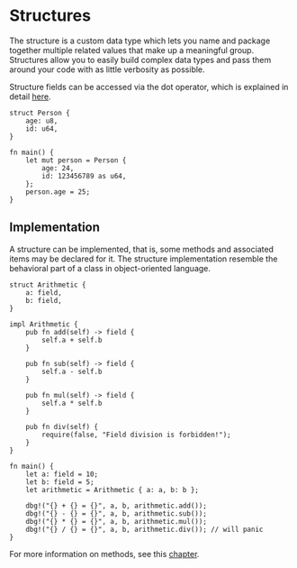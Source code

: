 # Structures

The structure is a custom data type which lets you name and package together
multiple related values that make up a meaningful group. Structures allow you
to easily build complex data types and pass them around your code with as little
verbosity as possible.

Structure fields can be accessed via the dot operator, which is explained in
detail [here](../../04-operators/06-access.md).

```rust,no_run,noplaypen
struct Person {
    age: u8,
    id: u64,
}

fn main() {
    let mut person = Person {
        age: 24,
        id: 123456789 as u64,
    };
    person.age = 25;
}
```

## Implementation

A structure can be implemented, that is, some methods and associated items
may be declared for it. The structure implementation resemble the behavioral
part of a class in object-oriented language.

```rust,no_run,noplaypen
struct Arithmetic {
    a: field,
    b: field,
}

impl Arithmetic {
    pub fn add(self) -> field {
        self.a + self.b
    }

    pub fn sub(self) -> field {
        self.a - self.b
    }

    pub fn mul(self) -> field {
        self.a * self.b
    }

    pub fn div(self) {
        require(false, "Field division is forbidden!");
    }
}

fn main() {
    let a: field = 10;
    let b: field = 5;
    let arithmetic = Arithmetic { a: a, b: b };
    
    dbg!("{} + {} = {}", a, b, arithmetic.add());
    dbg!("{} - {} = {}", a, b, arithmetic.sub());
    dbg!("{} * {} = {}", a, b, arithmetic.mul());
    dbg!("{} / {} = {}", a, b, arithmetic.div()); // will panic
}
```

For more information on methods, see this [chapter](../03-functions.md).
